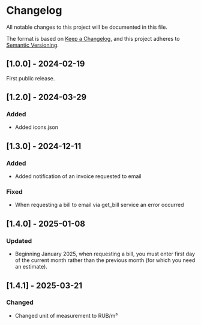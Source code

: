 # Changelog

All notable changes to this project will be documented in this file.

The format is based on [Keep a Changelog](https://keepachangelog.com/en/1.0.0/),
and this project adheres to [Semantic Versioning](https://semver.org/spec/v2.0.0.html).

## [1.0.0] - 2024-02-19

First public release.

## [1.2.0] - 2024-03-29

### Added 

- Added icons.json

## [1.3.0] - 2024-12-11

### Added

- Added notification of an invoice requested to email

### Fixed 

 - When requesting a bill to email via get_bill service an error occurred      

## [1.4.0] - 2025-01-08

### Updated 

 - Beginning January 2025, when requesting a bill, you must enter first day of the current month rather than the previous month (for which you need an estimate).      

## [1.4.1] - 2025-03-21

### Changed 

 - Changed unit of measurement to RUB/m³       